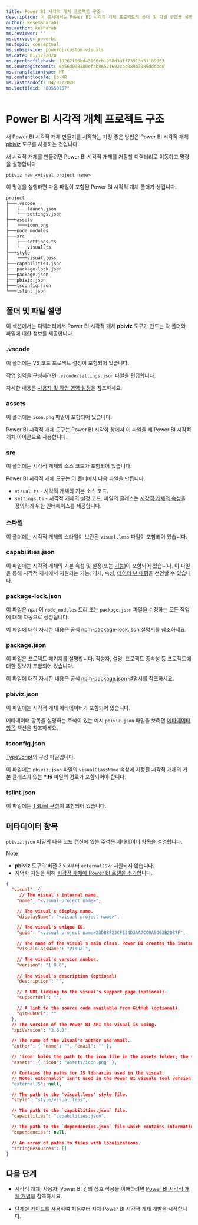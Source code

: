 ```yaml
---
title: Power BI 시각적 개체 프로젝트 구조
description: 이 문서에서는 Power BI 시각적 개체 프로젝트의 폴더 및 파일 구조를 설명합니다.
author: KesemSharabi
ms.author: kesharab
ms.reviewer: ''
ms.service: powerbi
ms.topic: conceptual
ms.subservice: powerbi-custom-visuals
ms.date: 01/12/2020
ms.openlocfilehash: 18267f06bd43166cb1958d3aff73913a31189953
ms.sourcegitcommit: 6e56d038280efab86521602cbc089b3989dddbd0
ms.translationtype: HT
ms.contentlocale: ko-KR
ms.lasthandoff: 04/02/2020
ms.locfileid: "80550757"
---
```

# <a name="power-bi-visual-project-structure"></a>Power BI 시각적 개체 프로젝트 구조

새 Power BI 시각적 개체 만들기를 시작하는 가장 좋은 방법은 Power BI 시각적 개체 [pbiviz](https://www.npmjs.com/package/powerbi-visuals-tools) 도구를 사용하는 것입니다.

새 시각적 개체를 만들려면 Power BI 시각적 개체를 저장할 디렉터리로 이동하고 명령을 실행합니다.

`pbiviz new <visual project name>`

이 명령을 실행하면 다음 파일이 포함된 Power BI 시각적 개체 폴더가 생깁니다.

```markdown
project
├───.vscode
│   ├───launch.json
│   └───settings.json
├───assets
│   └───icon.png
├───node_modules
├───src
│   ├───settings.ts
│   └───visual.ts
├───style
│   └───visual.less
├───capabilities.json
├───package-lock.json
├───package.json
├───pbiviz.json
├───tsconfig.json
└───tslint.json
```

## <a name="folder-and-file-description"></a>폴더 및 파일 설명

이 섹션에서는 디렉터리에서 Power BI 시각적 개체 **pbiviz** 도구가 만드는 각 폴더와 파일에 대한 정보를 제공합니다.  

### <a name="vscode"></a>.vscode

이 폴더에는 VS 코드 프로젝트 설정이 포함되어 있습니다.

작업 영역을 구성하려면 `.vscode/settings.json` 파일을 편집합니다.

자세한 내용은 [사용자 및 작업 영역 설정](https://code.visualstudio.com/docs/getstarted/settings)을 참조하세요.

### <a name="assets"></a>assets

이 폴더에는 `icon.png` 파일이 포함되어 있습니다.

Power BI 시각적 개체 도구는 Power BI 시각화 창에서 이 파일을 새 Power BI 시각적 개체 아이콘으로 사용합니다.

### <a name="src"></a>src

이 폴더에는 시각적 개체의 소스 코드가 포함되어 있습니다.

Power BI 시각적 개체 도구는 이 폴더에서 다음 파일을 만듭니다.
* `visual.ts` - 시각적 개체의 기본 소스 코드.
* `settings.ts` - 시각적 개체의 설정 코드. 파일의 클래스는 [시각적 개체의 속성](./objects-properties.md#properties)을 정의하기 위한 인터페이스를 제공합니다.

### <a name="style"></a>스타일

이 폴더에는 시각적 개체의 스타일이 보관된 `visual.less` 파일이 포함되어 있습니다.

### <a name="capabilitiesjson"></a>capabilities.json

이 파일에는 시각적 개체의 기본 속성 및 설정(또는 [기능](./capabilities.md))이 포함되어 있습니다. 이 파일을 통해 시각적 개체에서 지원되는 기능, 개체, 속성, [데이터 뷰 매핑](./dataview-mappings.md)을 선언할 수 있습니다.

### <a name="package-lockjson"></a>package-lock.json

이 파일은 *npm*이 `node_modules` 트리 또는 `package.json` 파일을 수정하는 모든 작업에 대해 자동으로 생성됩니다.

이 파일에 대한 자세한 내용은 공식 [npm-package-lock.json](https://docs.npmjs.com/files/package-lock.json) 설명서를 참조하세요.

### <a name="packagejson"></a>package.json

이 파일은 프로젝트 패키지를 설명합니다. 작성자, 설명, 프로젝트 종속성 등 프로젝트에 대한 정보가 포함되어 있습니다.

이 파일에 대한 자세한 내용은 공식 [npm-package.json](https://docs.npmjs.com/files/package.json.html) 설명서를 참조하세요.

### <a name="pbivizjson"></a>pbiviz.json

이 파일에는 시각적 개체 메타데이터가 포함되어 있습니다.

메타데이터 항목을 설명하는 주석이 있는 예시 `pbiviz.json` 파일을 보려면 [메타데이터 항목](#metadata-entries) 섹션을 참조하세요.

### <a name="tsconfigjson"></a>tsconfig.json

[TypeScript](https://www.typescriptlang.org/docs/handbook/tsconfig-json.html)의 구성 파일입니다.

이 파일에는 `pbiviz.json` 파일의 `visualClassName` 속성에 지정된 시각적 개체의 기본 클래스가 있는 **\*.ts** 파일의 경로가 포함되어야 합니다.

### <a name="tslintjson"></a>tslint.json

이 파일에는 [TSLint 구성](https://palantir.github.io/tslint/usage/configuration/)이 포함되어 있습니다.

## <a name="metadata-entries"></a>메타데이터 항목

`pbiviz.json` 파일의 다음 코드 캡션에 있는 주석은 메타데이터 항목을 설명합니다.

> [!NOTE]
> * **pbiviz** 도구의 버전 3.x.x부터 `externalJS`가 지원되지 않습니다.
> * 지역화 지원을 위해 [시각적 개체에 Power BI 로캘을 추가](./localization.md)합니다.

```json
{
  "visual": {
     // The visual's internal name.
    "name": "<visual project name>",

    // The visual's display name.
    "displayName": "<visual project name>",

    // The visual's unique ID.
    "guid": "<visual project name>23D8B823CF134D3AA7CC0A5D63B20B7F",

    // The name of the visual's main class. Power BI creates the instance of this class to start using the visual in a Power BI report.
    "visualClassName": "Visual",

    // The visual's version number.
    "version": "1.0.0",
    
    // The visual's description (optional)
    "description": "",

    // A URL linking to the visual's support page (optional).
    "supportUrl": "",

    // A link to the source code available from GitHub (optional).
    "gitHubUrl": ""
  },
  // The version of the Power BI API the visual is using.
  "apiVersion": "2.6.0",

  // The name of the visual's author and email.
  "author": { "name": "", "email": "" },

  // 'icon' holds the path to the icon file in the assets folder; the visual's display icon.
  "assets": { "icon": "assets/icon.png" },

  // Contains the paths for JS libraries used in the visual.
  // Note: externalJS' isn't used in the Power BI visuals tool version 3.x.x or higher.
  "externalJS": null,

  // The path to the 'visual.less' style file.
  "style": "style/visual.less",

  // The path to the `capabilities.json` file.
  "capabilities": "capabilities.json",

  // The path to the `dependencies.json` file which contains information about R packages used in R based visuals.
  "dependencies": null,

  // An array of paths to files with localizations.
  "stringResources": []
}
```

## <a name="next-steps"></a>다음 단계

* 시각적 개체, 사용자, Power BI 간의 상호 작용을 이해하려면 [Power BI 시각적 개체 개념](./power-bi-visuals-concept.md)을 참조하세요.

* [단계별 가이드를 사용](./custom-visual-develop-tutorial.md)하여 처음부터 자체 Power BI 시각적 개체 개발을 시작합니다.
